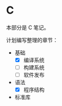 # C

本部分是 C 笔记。

计划编写整理的章节：

- 基础
    - [x] 编译系统
    - [ ] 构建系统
    - [ ] 软件发布
- 语法
    - [x] 程序结构
- 标准库

